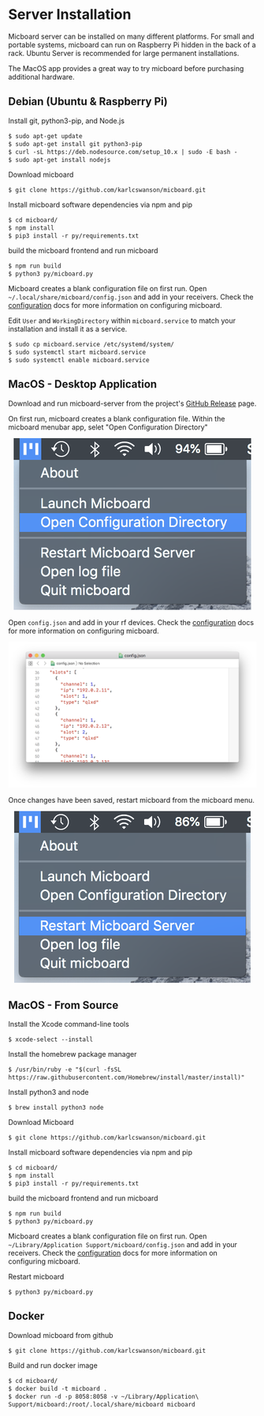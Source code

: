 # Server Installation
Micboard server can be installed on many different platforms.  For small and portable systems, micboard can run on Raspberry Pi hidden in the back of a rack.  Ubuntu Server is recommended for large permanent installations.

The MacOS app provides a great way to try micboard before purchasing additional hardware. 

## Debian (Ubuntu & Raspberry Pi)
Install git, python3-pip, and Node.js
```
$ sudo apt-get update
$ sudo apt-get install git python3-pip
$ curl -sL https://deb.nodesource.com/setup_10.x | sudo -E bash -
$ sudo apt-get install nodejs
```

Download micboard
```
$ git clone https://github.com/karlcswanson/micboard.git
```

Install micboard software dependencies via npm and pip
```
$ cd micboard/
$ npm install
$ pip3 install -r py/requirements.txt
```

build the micboard frontend and run micboard
```
$ npm run build
$ python3 py/micboard.py
```

Micboard creates a blank configuration file on first run.  Open `~/.local/share/micboard/config.json` and add in your receivers.  Check the [configuration](configuration.md) docs for more information on configuring micboard.

Edit `User` and `WorkingDirectory` within `micboard.service` to match your installation and install it as a service.
```
$ sudo cp micboard.service /etc/systemd/system/
$ sudo systemctl start micboard.service
$ sudo systemctl enable micboard.service
```



## MacOS - Desktop Application
Download and run micboard-server from the project's [GitHub Release](https://github.com/karlcswanson/micboard/releases/) page.

On first run, micboard creates a blank configuration file.  Within the micboard menubar app, selet "Open Configuration Directory"

<p align="center">
  <img src="img/open-config-dir.png">
</p>

Open `config.json` and add in your rf devices.  Check the [configuration](configuration.md) docs for more information on configuring micboard.

<p align="center">
  <img src="img/config-editor.png">
</p>


Once changes have been saved, restart micboard from the micboard menu.

<p align="center">
  <img src="img/restart-micboard.png">
</p>



## MacOS - From Source
Install the Xcode command-line tools
```
$ xcode-select --install
```

Install the homebrew package manager
```
$ /usr/bin/ruby -e "$(curl -fsSL https://raw.githubusercontent.com/Homebrew/install/master/install)"
```

Install python3 and node
```
$ brew install python3 node
```

Download Micboard
```
$ git clone https://github.com/karlcswanson/micboard.git
```

Install micboard software dependencies via npm and pip
```
$ cd micboard/
$ npm install
$ pip3 install -r py/requirements.txt
```

build the micboard frontend and run micboard
```
$ npm run build
$ python3 py/micboard.py
```

Micboard creates a blank configuration file on first run.  Open `~/Library/Application Support/micboard/config.json` and add in your receivers.  Check the [configuration](configuration.md) docs for more information on configuring micboard.

Restart micboard
```
$ python3 py/micboard.py
```

## Docker
Download micboard from github
```
$ git clone https://github.com/karlcswanson/micboard.git
```

Build and run docker image
```
$ cd micboard/
$ docker build -t micboard .
$ docker run -d -p 8058:8058 -v ~/Library/Application\ Support/micboard:/root/.local/share/micboard micboard
```
